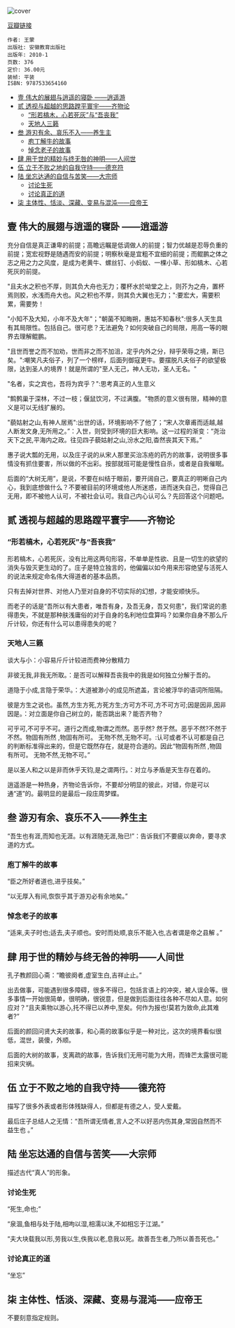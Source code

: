 ![cover](https://img1.doubanio.com/lpic/s4102329.jpg)

[豆瓣链接](https://book.douban.com/subject/4197739/)

    作者: 王蒙
    出版社: 安徽教育出版社
    出版年: 2010-1
    页数: 376
    定价: 36.00元
    装帧: 平装
    ISBN: 9787533654160

- [壹 伟大的展翅与逍遥的寝卧 ——逍遥游](#%e5%a3%b9-%e4%bc%9f%e5%a4%a7%e7%9a%84%e5%b1%95%e7%bf%85%e4%b8%8e%e9%80%8d%e9%81%a5%e7%9a%84%e5%af%9d%e5%8d%a7-%e9%80%8d%e9%81%a5%e6%b8%b8)
- [贰 透视与超越的思路蹚平寰宇——齐物论](#%e8%b4%b0-%e9%80%8f%e8%a7%86%e4%b8%8e%e8%b6%85%e8%b6%8a%e7%9a%84%e6%80%9d%e8%b7%af%e8%b9%9a%e5%b9%b3%e5%af%b0%e5%ae%87%e9%bd%90%e7%89%a9%e8%ae%ba)
  - [“形若槁木，心若死灰”与“吾丧我”](#%e5%bd%a2%e8%8b%a5%e6%a7%81%e6%9c%a8%e5%bf%83%e8%8b%a5%e6%ad%bb%e7%81%b0%e4%b8%8e%e5%90%be%e4%b8%a7%e6%88%91)
  - [天地人三籁](#%e5%a4%a9%e5%9c%b0%e4%ba%ba%e4%b8%89%e7%b1%81)
- [叁 游刃有余、哀乐不入——养生主](#%e5%8f%81-%e6%b8%b8%e5%88%83%e6%9c%89%e4%bd%99%e5%93%80%e4%b9%90%e4%b8%8d%e5%85%a5%e5%85%bb%e7%94%9f%e4%b8%bb)
  - [庖丁解牛的故事](#%e5%ba%96%e4%b8%81%e8%a7%a3%e7%89%9b%e7%9a%84%e6%95%85%e4%ba%8b)
  - [悼念老子的故事](#%e6%82%bc%e5%bf%b5%e8%80%81%e5%ad%90%e7%9a%84%e6%95%85%e4%ba%8b)
- [肆 用于世的精妙与终无咎的神明——人间世](#%e8%82%86-%e7%94%a8%e4%ba%8e%e4%b8%96%e7%9a%84%e7%b2%be%e5%a6%99%e4%b8%8e%e7%bb%88%e6%97%a0%e5%92%8e%e7%9a%84%e7%a5%9e%e6%98%8e%e4%ba%ba%e9%97%b4%e4%b8%96)
- [伍 立于不败之地的自我守持——德充符](#%e4%bc%8d-%e7%ab%8b%e4%ba%8e%e4%b8%8d%e8%b4%a5%e4%b9%8b%e5%9c%b0%e7%9a%84%e8%87%aa%e6%88%91%e5%ae%88%e6%8c%81%e5%be%b7%e5%85%85%e7%ac%a6)
- [陆 坐忘达通的自信与苦笑——大宗师](#%e9%99%86-%e5%9d%90%e5%bf%98%e8%be%be%e9%80%9a%e7%9a%84%e8%87%aa%e4%bf%a1%e4%b8%8e%e8%8b%a6%e7%ac%91%e5%a4%a7%e5%ae%97%e5%b8%88)
  - [讨论生死](#%e8%ae%a8%e8%ae%ba%e7%94%9f%e6%ad%bb)
  - [讨论真正的道](#%e8%ae%a8%e8%ae%ba%e7%9c%9f%e6%ad%a3%e7%9a%84%e9%81%93)
- [柒 主体性、恬淡、深藏、变易与混沌——应帝王](#%e6%9f%92-%e4%b8%bb%e4%bd%93%e6%80%a7%e6%81%ac%e6%b7%a1%e6%b7%b1%e8%97%8f%e5%8f%98%e6%98%93%e4%b8%8e%e6%b7%b7%e6%b2%8c%e5%ba%94%e5%b8%9d%e7%8e%8b)

## 壹 伟大的展翅与逍遥的寝卧 ——逍遥游
充分自信是真正谦卑的前提；高瞻远瞩是低调做人的前提；智力优越是忍辱负重的前提；宽宏视野是随遇而安的前提；明察秋毫是宜粗不宜细的前提；而鲲鹏之体之志之用之力之风度，是成为老黄牛、螺丝钉、小蚂蚁、一棵小草、形如槁木、心若死灰的前提。

"且夫水之积也不厚，则其负大舟也无力；覆杯水於坳堂之上，则芥为之舟，置杯焉则胶，水浅而舟大也。风之积也不厚，则其负大翼也无力；":要宏大，需要积累，需要势！

"小知不及大知，小年不及大年"；"朝菌不知晦朔，惠姑不知春秋":很多人天生具有其局限性。包括自己。很可悲？无法避免？如何突破自己的局限，用高一等的眼界去理解鲲鹏。

"且世而誉之而不加劝，世而非之而不加沮，定乎内外之分，辩乎荣辱之境，斯已矣。":嘲笑凡夫俗子，列了一个榜样，后面列御寇更牛。要摆脱凡夫俗子的欲望极限，达到圣人的境界！就是所谓的"至人无己，神人无功，圣人无名。"

"名者，实之宾也，吾将为宾乎？":思考真正的人生意义

"鹪鹩巢于深林，不过一枝；偃鼠饮河，不过满腹。"物质的意义很有限，精神的意义是可以无线扩展的。

"藐姑射之山,有神人居焉":出世的话，环境影响不了他了；“宋人次章甫而适越,越人断发文身,无所用之。”：入世，则受到环境的巨大影响。这一过程的渐变：“尧治天下之民,平海内之政。往见四子藐姑射之山,汾水之阳,杳然丧其天下焉。”

惠子说大瓢的无用，以及庄子说的从宋人那里买治冻疮的药方的故事，说明很多事情没有抓住要害，所以做的不出彩。按部就班可能是慢性自杀，或者是自我催眠。

后面的“大树无用”，是说，不要在纠结于眼前，要开阔自己，要真正的明晰自己内心，我到底想做什么？不要被目前的环境或他人所迷惑，进而迷失自己，觉得自己无用，即不被他人认可，不被社会认可。我自己内心认可么？先回答这个问题吧。

## 贰 透视与超越的思路蹚平寰宇——齐物论
### “形若槁木，心若死灰”与“吾丧我”
形若槁木，心若死灰，没有比用这两句形容，不单单是性欲、且是一切生的欲望的消失与毁灭更生动的了。庄子是特立独言的，他偏偏以如今用来形容绝望与活死人的说法来规定命名伟大得道者的基本品质。

只有去掉对世界、对他人乃至对自身的不切实际的幻想，才能安顺快乐。

而老子的话是“吾所以有大患者，唯吾有身，及吾无身，吾又何患”，我们常说的患得患失，不就是那种肤浅庸俗的对于自身的名利地位盘算吗？如果你自身不那么斤斤计较，你还有什么可以患得患失的呢？

### 天地人三籁
谈大与小：小容易斤斤计较进而费神分散精力

非彼无我,非我无所取。：是否可以解释吾丧我中的我是如何独立分解于吾的。

道隐于小成,言隐于荣华。：大道被渺小的成见所遮盖，言论被浮华的语词所阻隔。

彼是方生之说也。虽然,方生方死,方死方生;方可方不可,方不可方可;因是因非,因非因是。：对立面是你自己树立的，能否跳出来？能否齐物？

可乎可,不可乎不可。道行之而成,物谓之而然。恶乎然? 然于然。恶乎不然?不然于不然。物固有所然 ,物固有所可。 无物不然,无物不可。:认可或者不认可都是自己的判断标准得出来的，但是它既然存在，就是符合道的。因此“物固有所然 ,物固有所可。 无物不然,无物不可。”

是以圣人和之以是非而休乎天钧,是之谓两行。：对立与矛盾是天生存在着的。

逍遥游是一种热身，齐物论告诉你，不要却分明显的彼此，对错，你是可以通“道”的。最明显的是最后一段庄周梦蝶。

## 叁 游刃有余、哀乐不入——养生主
“吾生也有涯,而知也无涯。以有涯随无涯,殆已!”：告诉我们不要疲以奔命，要寻求道的方式。

### 庖丁解牛的故事
“臣之所好者道也,进乎技矣。”

“以无厚入有间,恢恢乎其于游刃必有余地矣。”

### 悼念老子的故事
“适来,夫子时也;适去,夫子顺也。安时而处顺,哀乐不能入也,古者谓是帝之县解 。”

## 肆 用于世的精妙与终无咎的神明——人间世
孔子教颜回心斋：“瞻彼阕者,虚室生白,吉祥止止。”

出去做事，可能遇到很多障碍，很多不得已，包括言语上的冲突，被人误会等。很多事情一开始很简单，很明确，很锐意，但是做到后面往往各种不尽如人意。如何应对？“且夫乘物以游心,托不得已以养中,至矣。何作为报也!莫若为致命,此其难者?”

后面的颜回问贤大夫的故事，和心斋的故事似乎是一种对比，这次的境界看似很低，混世，装傻，外顺。

后面的大树的故事，支离疏的故事，告诉我们无用可能为大用，而锋芒太露很可能招来灾祸。

## 伍 立于不败之地的自我守持——德充符
描写了很多外表或者形体残缺得人，但都是有德之人，受人爱戴。

最后庄子总结人之无情：“吾所谓无情者,言人之不以好恶内伤其身,常因自然而不益生也 。”

## 陆 坐忘达通的自信与苦笑——大宗师
描述古代“真人”的形象。

### 讨论生死
“死生,命也;”

“泉涸,鱼相与处于陆,相呴以湿,相濡以沫,不如相忘于江湖。”

“夫大块载我以形,劳我以生,佚我以老,息我以死。故善吾生者,乃所以善吾死也。”

### 讨论真正的道
“坐忘”

## 柒 主体性、恬淡、深藏、变易与混沌——应帝王
不要刻意指定规则。
